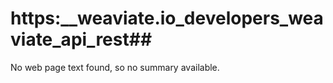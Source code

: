 # https:\_\_weaviate.io_developers_weaviate_api_rest#\#

No web page text found, so no summary available.
